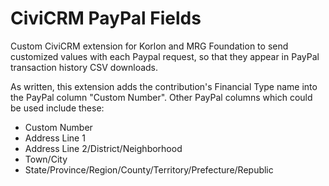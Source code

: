 # CiviCRM PayPal Fields

Custom CiviCRM extension for Korlon and MRG Foundation to send customized values with each Paypal request, so that they appear in PayPal transaction history CSV downloads.

As written, this extension adds the contribution's Financial Type name into the PayPal column "Custom Number".  Other PayPal columns which could be used include these:
* Custom Number
* Address Line 1
* Address Line 2/District/Neighborhood
* Town/City
* State/Province/Region/County/Territory/Prefecture/Republic
